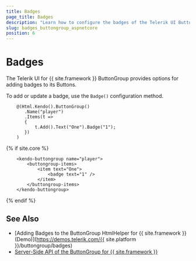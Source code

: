 ```yaml
---
title: Badges
page_title: Badges
description: "Learn how to configure the badges of the Telerik UI ButtonGroup component for {{ site.framework }}."
slug: badges_buttongroup_aspnetcore
position: 6
---
```


# Badges

The Telerik UI for {{ site.framework }} ButtonGroup provides options for adding badges to its Buttons.

To add or update a badge, use the `Badge()` configuration method.

```HtmlHelper
    @(Html.Kendo().ButtonGroup()
       .Name("player")
       .Items(t =>
       {
           t.Add().Text("One").Badge("1");
       })
    )
```
{% if site.core %}
```TagHelper
    <kendo-buttongroup name="player">
        <buttongroup-items>
            <item text="One">
                <badge text="1" />
            </item>
        </buttongroup-items>
    </kendo-buttongroup>
```
{% endif %}

## See Also

* [Adding Badges to the ButtonGroup HtmlHelper for {{ site.framework }} (Demo)](https://demos.telerik.com/{{ site.platform }}/buttongroup/badges)
* [Server-Side API of the ButtonGroup for {{ site.framework }}](/api/badge)